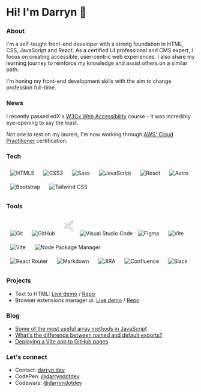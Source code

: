 # Hi! I'm Darryn 👋

### About

I'm a self-taught front-end developer with a strong foundation in HTML, CSS, JavaScript and React. As a certified UI professional and CMS expert, I focus on creating accessible, user-centric web experiences. I also share my learning journey to reinforce my knowledge and assist others on a similar path.

I'm honing my front-end development skills with the aim to change profession full-time.

### News

I recently passed edX's [W3Cx Web Accessibility](https://www.edx.org/learn/web-accessibility/the-world-wide-web-consortium-w3c-introduction-to-web-accessibility) course - it was incredibly eye-opening to say the least.

Not one to rest on my laurels, I'm now working through [AWS' Cloud Practitioner](https://aws.amazon.com/certification/certified-cloud-practitioner/) certification.

### Tech
<div align="left">
<img style="margin: 10px; height: 32px;" src="https://img.shields.io/badge/-HTML5-0d1117?logo=html5&logoColor=white&style=flat-square" alt="HTML5" height="32" />
<img style="margin: 10px; height: 32px;" src="https://img.shields.io/badge/-CSS3-0d1117?logo=css&logoColor=white&style=flat-square" alt="CSS3" height="32" />
<img style="margin: 10px; height: 32px;" src="https://img.shields.io/badge/-Sass-0d1117?logo=sass&logoColor=white&style=flat-square" alt="Sass" height="32" />
<img style="margin: 10px; height: 32px;" src="https://img.shields.io/badge/-JavaScript-0d1117?logo=javascript&logoColor=white&style=flat-square" alt="JavaScript" height="32" />
<img style="margin: 10px; height: 32px;" src="https://img.shields.io/badge/-React-0d1117?logo=react&logoColor=white&style=flat-square" alt="React" height="32" />
<img style="margin: 10px; height: 32px;" src="https://img.shields.io/badge/-Astro-0d1117?logo=astro&logoColor=white&style=flat-square" alt="Astro" height="32" />
<img style="margin: 10px; height: 32px;" src="https://img.shields.io/badge/-Bootstrap-0d1117?logo=bootstrap&logoColor=white&style=flat-square" alt="Bootstrap" height="32" />
<img style="margin: 10px; height: 32px;" src="https://img.shields.io/badge/-Tailwind%20CSS-0d1117?logo=tailwindcss&logoColor=white&style=flat-square" alt="Tailwind CSS" height="32" />
</div>

### Tools

<div align="left">
<img style="margin: 10px; height: 32px;" src="https://img.shields.io/badge/-Git-0d1117?logo=git&logoColor=white&style=flat-square" alt="Git" height="32" />
<img style="margin: 10px; height: 32px;" src="https://img.shields.io/badge/-GitHub-0d1117?logo=github&logoColor=white&style=flat-square" alt="GitHub" height="32" />
<img style="margin: 10px;" src="./vscode-alt.svg" alt="" height="32" /><img style="height: 32px;" src="https://img.shields.io/badge/-VS%20Code-0d1117?logo=vscode&logoColor=white&style=flat-square" alt="Visual Studio Code" height="32" />
<img style="margin: 10px; height: 32px;" src="https://img.shields.io/badge/-Figma-0d1117?logo=figma&logoColor=white&style=flat-square" alt="Figma" height="32" />
<img style="margin: 10px; height: 32px;" src="https://img.shields.io/badge/-Create%20React%20App-0d1117?logo=createreactapp&logoColor=white&style=flat-square" alt="Vite" height="32" />
<img style="margin: 10px; height: 32px;" src="https://img.shields.io/badge/-Vite-0d1117?logo=vite&logoColor=white&style=flat-square" alt="Vite" height="32" />
<img style="margin: 10px; height: 32px;" src="https://img.shields.io/badge/-npm-0d1117?logo=npm&logoColor=white&style=flat-square" alt="Node Package Manager" height="32" />
</div>
<div align="left">
<img style="margin: 10px; height: 32px;" src="https://img.shields.io/badge/-React%20Router-0d1117?logo=reactrouter&logoColor=white&style=flat-square" alt="React Router" height="32" />
<img style="margin: 10px; height: 32px;" src="https://img.shields.io/badge/-Markdown-0d1117?logo=markdown&logoColor=white&style=flat-square" alt="Markdown" height="32" />
<img style="margin: 10px; height: 32px;" src="https://img.shields.io/badge/-Jira-0d1117?logo=jira&logoColor=white&style=flat-square" alt="JIRA" height="32" />
<img style="margin: 10px; height: 32px;" src="https://img.shields.io/badge/-Confluence-0d1117?logo=confluence&logoColor=white&style=flat-square" alt="Confluence" height="32" />
<img style="margin: 10px; height: 32px;" src="https://img.shields.io/badge/-Slack-0d1117?logo=slack&logoColor=white&style=flat-square" alt="Slack" height="32" />
</div>

### Projects

- Text to HTML: [Live demo](https://darryndotdev.github.io/text-to-html/) / [Repo](https://github.com/darryndotdev/text-to-html)
- Browser extensions manager ui: [Live demo](https://darryndotdev.github.io/browser-extensions-manager-ui/) / [Repo](https://github.com/darryndotdev/browser-extensions-manager-ui)

### Blog

- [Some of the most useful array methods in JavaScript](https://darryn.dev/articles/useful-array-methods-in-javascript/)
- [What's the difference between named and default exports?](https://darryn.dev/articles/named-vs-default-exports/)
- [Deploying a Vite app to GitHub pages](https://darryn.dev/articles/deploying-vite-app-to-github-pages/)

### Let's connect

- Contact: [darryn.dev](https://www.darryn.dev/contact)
- CodePen: [@darryndotdev](https://codepen.io/darryndotdev)
- Codewars: [@darryndotdev](https://www.codewars.com/users/darryndotdev)

